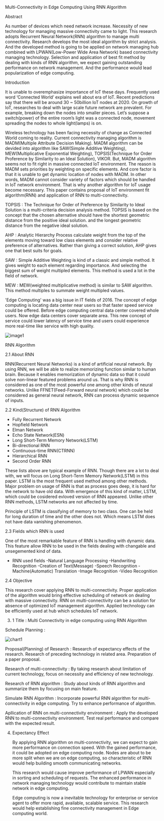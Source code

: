 Multi-Connectivity in Edge Computing Using RNN Algorithm

Abstract

 As number of devices which need network increase. Necessity of new technology for managing massive connectivity came to light.
This research adopts Recurrent Neural Network(RNN) algorithm to manage multi connectivity. Research develops the most ideal algorithm by strict analysis.
And the developed method is going to be applied on network managing hub combined with LPWAN(Low-Power Wide Area Network) based connectivity managing technology.
Selection and application of best fit method by dealing with kinds of RNN algorithm, we expect gaining outstanding performance on network management.
And the performance would lead popularization of edge computing.

Introduction

 It is unable to overemphasize importance of IoT these days.
Frequently used word ‘Connected World’ explains well about era of IoT. Recent predictions say that there will be around 30 ~ 50billion IoT nodes at 2020.
On growth of IoT, researches to deal with large scale future network are prevalent.
For example, breaking down the nodes into smaller pieces. Let’s suppose a switch(power) of the entire room’s light was a connected node, movement spreading the nodes to whole light(lamps) is on.

 Wireless technology has been facing necessity of change as Connected World coming to reality. 
Current connectivity managing algorithm is MADM(Multiple Attribute Decision Making). 
MADM algorithm can be devided into algorithm like SAW(Simple Additive Weighting), MEW(Multiplicative Exponential Weighting), TOPSIS(Technique for Order Proference by Similarity to an Ideal Solution), VIKOR. 
But, MADM algorithm seems not to fit right in massive connected IoT environment. 
The reason is MADM sets priorities by weighting on specific elements. 
And core factor is that it is unable to get dynamic location of nodes with MADM. 
In other words, MADM cannot consider variety of factors which should be handled in IoT network environment. 
That is why another algorithm for IoT usage become necessary. 
This paper contains proposal of IoT environment fit algorithm(RNN) and application of RNN to multi-connectivity.

TOPSIS : The Technique for Order of Preference by Similarity to Ideal Solution is a multi-criteria decision analysis method. TOPSIS is based on the concept that the chosen alternative should have the shortest geometric distance from the positive ideal solution. and the longest geometric distance from the negative ideal solution.

AHP : Analytic Hierarchy Process calculate weight from the top of the elements moving toward low class elements and consider relative preference of alternatives. Rather than giving a correct solution, AHP gives one that best suits for goals.

SAW : Simple Additive Weighting is kind of a classic and simple method. It gives weight to each element regarding importance. And selecting the biggest sum of weight multipled elements. This method is used a lot in the field of network.

MEW : MEW(weighted multiplicative method) is similar to SAW algorithm. This method multiples to summate weight multipled values.

 'Edge Computing' was a big issue in IT fields of 2016. The concept of edge computing is locating data center near users so that faster speed service could be offered. Before edge computing central data center covered whole users. Now edge data centers cover separate area. This new concept of service could lower latency of service time and users could experience more real-time like service with high quality.

![image1](https://user-images.githubusercontent.com/8980813/27447872-a25a0640-57bd-11e7-97ef-9ef804d8f2c4.JPG)

RNN Algorithm

2.1 About RNN

 RNN(Recurrent Neural Networks) is a kind of artificial neural network.
By using RNN, we will be able to realize memorizing function similar to human brain.
Because it enables memorization of dynamic data so that it could solve non-linear featured problems around us. 
That is why RNN is considered as one of the most powerful one among other kinds of neural networks.
Unlike FFNET(Feed-Forward neural network) which could be considered as general neural network, RNN can process dynamic sequence of inputs. 


2.2 Kind(Structure) of RNN Algorithm
- Fully Recurrent Network
- Hopfield Network
- Elman Network
- Echo State Network(ESN)
- Long Short-Term Memory Network(LSTM)
- Bi-directional RNN
- Continuous-time RNN(CTRNN)
- Hierarchical RNN
- Second Order RNN

 These lists above are typical example of RNN. Though there are a lot to deal with, we will focus on Long Short-Term Memory Network(LSTM) in this paper. LSTM is the most frequent used method among other methods. 
Major problem on usage of RNN is that as process goes deep, it is hard for the network to have old data. 
With emergence of this kind of matter, LSTM, which could be cosidered evloved version of RNN appeared. 
Unlike other RNN methods, LSTM networks are not affected by time.

Principle of LSTM is classifying of memory to two class. 
One can be held for long duration of time and the other does not. Which means LSTM does not have data vanishing phenomenon. 

2.3 Fields which RNN is used

One of the most remarkable feature of RNN is handling with dynamic data. 
This feature allow RNN to be used in the fields dealing with changable and unsegemented kind of data.

* RNN used fields
-Natural Language Processing
	-Handwriting Recognition
	-Creation of Text(Message)
	-Speech Recognition
	-Machine(Automatic) Translation
-Image Recognition
-Video Recognition

2.4  Objective

 This research cover applying RNN to multi-connectivity. Proper application of the algorithm would bring effective scheduling of network on dealing with massive connectivity. 
RNN on multi-connectivity can be a solution for absence of optimized IoT management algorithm. Applied technology can be efficiently used at hub which schedules IoT network. 


3. 1 
Title : Multi Connectivity in edge computing using RNN Algorithm

Schedule Planning :

![chart1](https://user-images.githubusercontent.com/8980813/27691106-090fe958-5d1e-11e7-8a50-fa08b7f2e32a.jpg)

Proposal(Planning) of Research
: Research of expectancy effects of the research. Research of preceding technology in related area. Preparation of a paper proposal.

Research of multi-connectivity
: By taking research about limitation of current technology, focus on necessity and efficiency of new technology.

Research of RNN algorithm
: Study about kinds of RNN algorithm and summarize them by focusing on main feature.

Simulate RNN Algorithm
: Incorporate powerful RNN algorithm for multi-connectivity in edge computing. Try to enhance performance of algorithm.

Apllication of RNN on multi-connectivity environment
: Apply the developed RNN to multi-connectivity environment. Test real performance and compare with the expected result. 


4. Expectancy Effect

	By applying RNN algorithm on multi-connectivity, we can expect to gain more performance on connection speed. With the gained performance, it could be adopted on edge computing node. Nodes are about to be more split when we are on edge computing, so characteristic of RNN would help building smooth communicating networks.

	This research would cause improve performance of LPWAN especially in sorting and scheduling of requests. The enhanced performance in network managing technology would contribute to maintain stable network in edge computing.

	Edge computing is now a inevitable technology for enterprise or service agent to offer more rapid, available, scalable service. This research would help establishing fine connectivity management in Edge computing world.
